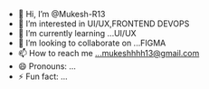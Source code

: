 - 👋 Hi, I’m @Mukesh-R13
- 👀 I’m interested in UI/UX,FRONTEND DEVOPS
- 🌱 I’m currently learning ...UI/UX
- 💞️ I’m looking to collaborate on ...FIGMA
- 📫 How to reach me ...mukeshhhh13@gmail.com
- 😄 Pronouns: ...
- ⚡ Fun fact: ...

<!---
Mukesh-R13/Mukesh-R13 is a ✨ special ✨ repository because its `README.md` (this file) appears on your GitHub profile.
You can click the Preview link to take a look at your changes.
--->
